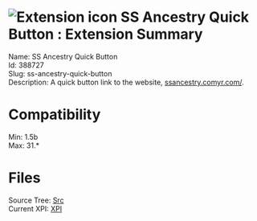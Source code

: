 # ![Extension icon](https://addons.thunderbird.net/user-media/addon_icons/388/388727-64.png?modified=1364232025) SS Ancestry Quick Button : Extension Summary

Name: SS Ancestry Quick Button  
Id: 388727  
Slug: ss-ancestry-quick-button  
Description: A quick button link to the website, <a rel="nofollow" href="https://outgoing.prod.mozaws.net/v1/dcdef701902705135d645541f0d0708f5669c058117364928626a49123a4eb7c/http%3A//ssancestry.comyr.com/">ssancestry.comyr.com/</a>.
  

# Compatibility
Min: 1.5b  
Max: 31.*  

# Files

Source Tree: [Src](C:/Dev/Thunderbird/ThunderKdB/xall/xOther/388727-ss-ancestry-quick-button/src)  
Current XPI: [XPI](C:/Dev/Thunderbird/ThunderKdB/xall/xOther/388727-ss-ancestry-quick-button/xpi)  




